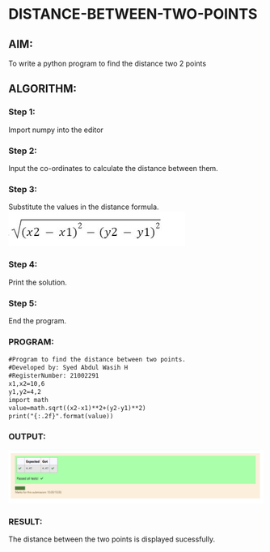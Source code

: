 # DISTANCE-BETWEEN-TWO-POINTS

## AIM:
To write a python program to find the distance two 2 points
## ALGORITHM:

### Step 1: 
Import numpy into the editor
### Step 2: 
Input the co-ordinates to calculate the distance between them.
### Step 3: 
Substitute the values in the distance formula.
![formula](formula.png)
### Step 4: 
Print the solution.
### Step 5: 
End the program.
### PROGRAM:
~~~
#Program to find the distance between two points.
#Developed by: Syed Abdul Wasih H
#RegisterNumber: 21002291
x1,x2=10,6
y1,y2=4,2
import math
value=math.sqrt((x2-x1)**2+(y2-y1)**2)
print("{:.2f}".format(value))

~~~
### OUTPUT:
![output](img.png)

### RESULT:
The distance between the two points is displayed sucessfully.
